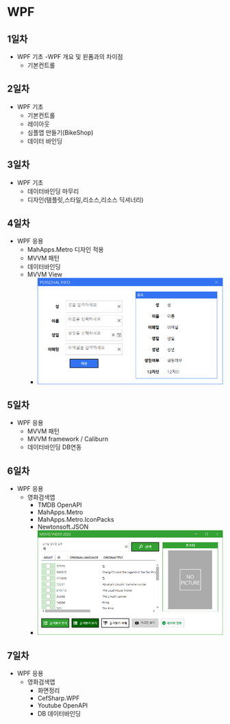 # WPF

## 1일차
- WPF 기초
  -WPF 개요 및 윈폼과의 차이점
  - 기본컨트롤

## 2일차
- WPF 기초
  - 기본컨트롤
  - 레이아웃
  - 심플앱 만들기(BikeShop)
  - 데이터 바인딩

## 3일차
- WPF 기초
  - 데이터바인딩 마무리
  - 디자인(템플릿,스타일,리소스,리소스 딕셔너리)

## 4일차 
- WPF 응용
  - MahApps.Metro 디자인 적용
  - MVVM 패턴
  - 데이터바인딩 
  - MVVM View
    - <img src="https://raw.githubusercontent.com/OHYUNBEOM/WPF/main/images/mahapp1.png" width=700 />
## 5일차 
- WPF 응용
  - MVVM 패턴
  - MVVM framework / Caliburn
  - 데이터바인딩 DB연동
## 6일차
- WPF 응용
  - 영화검색앱
    - TMDB OpenAPI
    - MahApps.Metro
    - MahApps.Metro.IconPacks
    - Newtonsoft.JSON
    - <img src="https://raw.githubusercontent.com/OHYUNBEOM/WPF/main/images/MovieApp0425.png" width=700 />
## 7일차
- WPF 응용
  - 영화검색앱
    - 화면정리 
    - CefSharp.WPF
    - Youtube OpenAPI
    - DB 데이터바인딩
